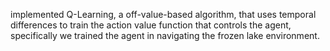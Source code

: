implemented Q-Learning, a off-value-based algorithm, that uses temporal differences to train the action value function that controls the agent, specifically we trained the agent in navigating the frozen lake environment.
